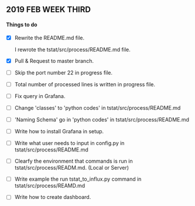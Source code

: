 ## 2019 FEB WEEK THIRD

#### Things to do

- [x] Rewrite the README.md file.

  I rewrote the tstat/src/process/README.md file.
  
- [x] Pull & Request to master branch.

- [ ] Skip the port number 22 in progress file.

- [ ] Total number of processed lines is written in progress file.

- [ ] Fix query in Grafana.

- [ ] Change 'classes' to 'python codes' in tstat/src/process/README.md

- [ ] 'Naming Schema' go in 'python codes' in tstat/src/process/README.md

- [ ] Write how to install Grafana in setup.

- [ ] Write what user needs to input in config.py in tstat/src/process/README.md

- [ ] Clearfy the environment that commands is run in tstat/src/process/READM.md. (Local or Server)

- [ ] Write example the run tstat_to_influx.py command in tstat/src/process/REAMD.md

- [ ] Write how to create dashboard.
